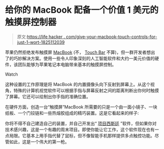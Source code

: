 # 给你的 MacBook 配备一个价值 1 美元的触摸屏控制器

> 原文:[https://life hacker . com/give-your-macbook-touch-controls-for-just-1-wort-1825112039](https://lifehacker.com/give-your-macbook-touchscreen-controls-for-just-1-wort-1825112039)

苹果仍然拒绝发布触摸屏 [MacBook](https://lifehacker.com/dont-buy-an-apple-laptop-until-the-new-macbook-air-come-1823519381) (不， [Touch Bar](https://lifehacker.com/fix-your-touch-bar-with-this-app-1823463782) 不算)，但一群开发者想出了的巧妙解决方案。使用一些令人印象深刻的人工智能软件和大约一美元价值的硬件，该团队能够为苹果笔记本电脑带来基本的触摸屏控制。

Watch

这种设置的工作原理是将 MacBook 的内置摄像头向下反射到屏幕上。从这个视角，特殊的计算机视觉软件可以根据手指与屏幕反射之间的距离判断出你何时触摸了屏幕。它还可以绘制出你手指的准确位置。

在硬件方面，创造一台“触摸屏”MacBook 所需要的只是一个由一面小镜子、一块纸板、一个门铰链和一些热熔胶组成的精巧装置。这是它看起来的样子:

你将不得不自己建造自己的装置，并自己开发出“ [项目西斯廷](https://github.com/bijection/sistine) ”软件，但如果你对技术感兴趣，这是一个有趣的周末项目。即使你能让它工作，这个软件现在也有一点局限。它基本上用手指代替了鼠标，但不像智能手机那样提供多点触控功能。尽管如此，这是一个伟大的第一枪。